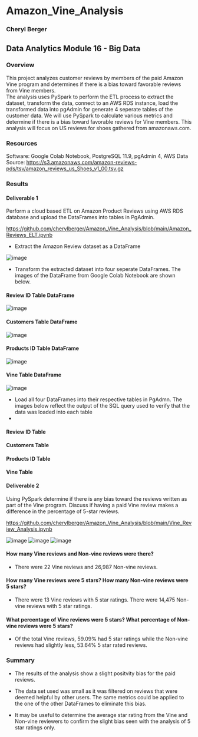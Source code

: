 # Amazon_Vine_Analysis
### Cheryl Berger
## Data Analytics Module 16 - Big Data

### Overview
This project analyzes customer reviews by members of the paid Amazon Vine program and determines if there is a bias toward favorable reviews from Vine members.  
The analysis uses PySpark to perform the ETL process to extract the dataset, transform the data, connect to an AWS RDS instance, load the transformed data into pgAdmin for generate 4 seperate tables of the customer data.  We will use PySpark to calculate various metrics and determine if there is a bias toward favorable reviews for Vine members.  This analysis will focus on US reviews for shoes gathered from amazonaws.com.

### Resources
Software: Google Colab Notebook, PostgreSQL 11.9, pgAdmin 4, AWS
Data Source: https://s3.amazonaws.com/amazon-reviews-pds/tsv/amazon_reviews_us_Shoes_v1_00.tsv.gz

### Results

#### Deliverable 1

Perform a cloud based ETL on Amazon Product Reviews using AWS RDS database and upload the DataFrames into tables in PgAdmin.

https://github.com/cherylberger/Amazon_Vine_Analysis/blob/main/Amazon_Reviews_ELT.ipynb

 - Extract the Amazon Review dataset as a DataFrame
 
 ![image](https://user-images.githubusercontent.com/94234511/159126987-1bc8b808-dec7-40b5-ac9c-430e4fb74222.png)

 - Transform the extracted dataset into four seperate DataFrames.  The images of the DataFrame from Google Colab Notebook are shown below. 
 
 #### Review ID Table DataFrame
 ![image](https://user-images.githubusercontent.com/94234511/159149385-a7b7c21e-0bfd-4c7a-97c2-ec4be187bd55.png)

 #### Customers Table DataFrame
 ![image](https://user-images.githubusercontent.com/94234511/159149360-22d28ef1-5511-41f9-a523-9b1116dafafd.png)

 #### Products ID Table DataFrame
 ![image](https://user-images.githubusercontent.com/94234511/159149378-01527f60-d4a0-467f-beb7-a260737a2762.png)

 #### Vine Table DataFrame 
 ![image](https://user-images.githubusercontent.com/94234511/159149392-07790811-ce00-422f-84a8-495f6fb53427.png)

 - Load all four DataFrames into their respective tables in PgAdmn. The images below reflect the output of the SQL query used to verify that the data was loaded into each table 
 - 
 #### Review ID Table 
 
 
 #### Customers Table 
 
 #### Products ID Table
 
 #### Vine Table 


#### Deliverable 2

Using PySpark determine if there is any bias toward the reviews written as part of the Vine program. Discuss if having a paid Vine review makes a difference in the percentage of 5-star reviews.

https://github.com/cherylberger/Amazon_Vine_Analysis/blob/main/Vine_Review_Analysis.ipynb

![image](https://user-images.githubusercontent.com/94234511/159148146-5d79c6b1-7846-4de4-a321-d87ba4db9641.png)
![image](https://user-images.githubusercontent.com/94234511/159148173-896e0dbc-f5c1-404f-9af1-960133b00774.png)
![image](https://user-images.githubusercontent.com/94234511/159148195-23f7879a-9a48-4ed7-b63e-8d9e8e98c5f1.png)

#### How many Vine reviews and Non-vine reviews were there? 
   - There were 22 Vine reviews and 26,987 Non-vine reviews.
 
#### How many Vine reviews were 5 stars?  How many Non-vine reviews were 5 stars?
   - There were 13 Vine reviews with 5 star ratings.  There were 14,475 Non-vine reviews with 5 star ratings. 

#### What percentage of Vine reviews were 5 stars?  What percentage of Non-vine reviews were 5 stars?
   - Of the total Vine reviews, 59.09% had 5 star ratings while the Non-vine reviews had slightly less, 53.64% 5 star rated reviews.

### Summary

- The results of the analysis show a slight positvity bias for the paid reviews. 

- The data set used was small as it was filtered on reviews that were deemed helpful by other users. The same metrics could be applied to the one of the other DataFrames to eliminate this bias.  

- It may be useful to determine the average star rating from the Vine and Non-vine reviewers to confirm the slight bias seen with the analysis of 5 star ratings only.  
